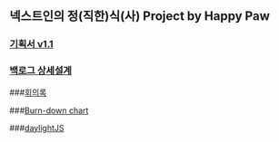 ## 넥스트인의 정(직한)식(사) Project by Happy Paw

### [기획서 v1.1](https://docs.google.com/file/d/0Bx_1VI44gf93dEV1QmFhY2FEZWs/edit)
### [백로그 상세설계](https://docs.google.com/spreadsheet/ccc?key=0Ah_1VI44gf93dHRyUUQ4NDg4SlItbHFmSDJ4cmZndGc&usp=drive_web#gid=9)

###[회의록](https://github.com/NHNNEXT/2014-01-HUDI-HAPPYPAW/wiki/%5B%ED%9A%8C%EC%9D%98%EB%A1%9D-list-view%5D)

###[Burn-down chart](https://docs.google.com/spreadsheet/ccc?key=0Ah_1VI44gf93dHRyUUQ4NDg4SlItbHFmSDJ4cmZndGc&usp=drive_web#gid=10)

###[daylightJS](https://github.com/itoolsg/daylightJS)

